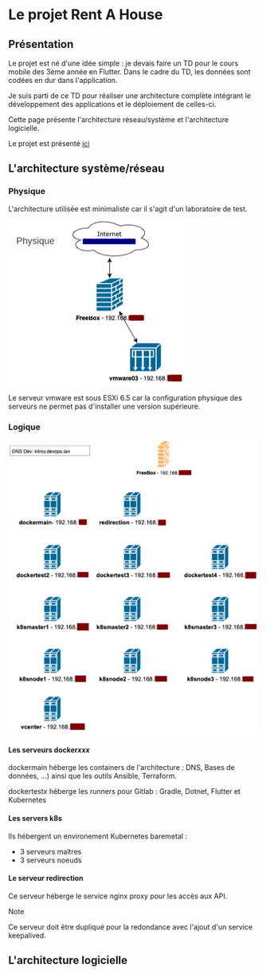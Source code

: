 # Le projet Rent A House
## Présentation
Le projet est né d'une idée simple : je devais faire un TD pour le cours mobile des 3ème année en Flutter.
Dans le cadre du TD, les données sont codées en dur dans l'application.

Je suis parti de ce TD pour réaliser une architecture complète intégrant le développement des applications et 
le déploiement de celles-ci.

Cette page présente l'architecture réseau/système et l'architecture logicielle.

Le projet est présenté  [ici](projet/presentation.md)


## L'architecture système/réseau
### Physique
L'architecture utilisée est minimaliste car il s'agit d'un laboratoire de test.

![Architecture physique](images/architecture/architecture-physique.png)

Le serveur vmware est sous ESXi 6.5 car la configuration physique des serveurs ne permet pas d'installer une version supérieure.

### Logique

![Architecture logique](images/architecture/architecture-logique.png)

#### Les serveurs docker*xxx*
dockermain héberge les containers de l'architecture : DNS, Bases de données, ...) ainsi que les outils Ansible, Terraform.

dockertest*x* héberge les runners pour Gitlab : Gradle, Dotnet, Flutter et Kubernetes

#### Les servers k8s
Ils hébergent un environement Kubernetes baremetal :
- 3 serveurs maîtres
- 3 serveurs noeuds

#### Le serveur redirection
Ce serveur héberge le service nginx proxy pour les accès aux API.
> [!NOTE]
> Ce serveur doit être dupliqué pour la redondance avec l'ajout d'un service keepalived.

## L'architecture logicielle

